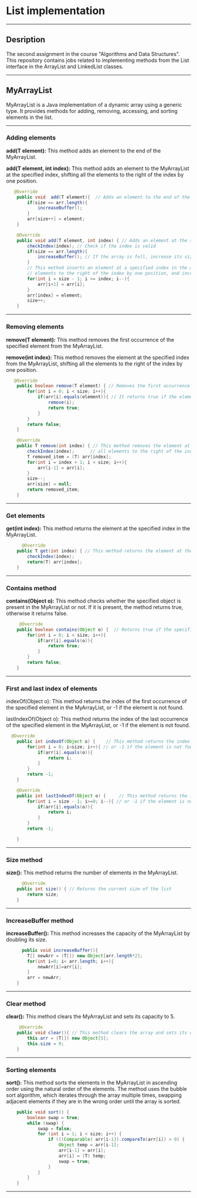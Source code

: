 # List implementation

---
## Desription
The second assignment in the course "Algorithms and Data Structures".
This repository contains jobs related to implementing methods from the List interface in the ArrayList and LinkedList classes.

---
## MyArrayList

MyArrayList is a Java implementation of a dynamic array using a generic type. It provides methods for adding, removing, accessing, and sorting elements in the list.

---

### Adding elements
**add(T element):** This method adds an element to the end of the MyArrayList.

**add(T element, int index):** This method adds an element to the MyArrayList at the specified index, shifting all the elements to the right of the index by one position.

```java
   @Override
    public void  add(T element){  // Adds an element to the end of the list
        if(size == arr.length){
            increaseBuffer();
        }
        arr[size++] = element;
    }

    @Override
    public void add(T element, int index) { // Adds an element at the specified index in the list
        checkIndex(index); // Check if the index is valid
        if(size == arr.length){
            increaseBuffer(); // If the array is full, increase its size
        }
        // This method inserts an element at a specified index in the array, shifting all
        // elements to the right of the index by one position, and increasing the size of the array by one.
        for(int i = size - 1; i >= index; i--){
            arr[i+1] = arr[i];
        }
        arr[index] = element;
        size++;
    }
```

---
### Removing elements
**remove(T element):** This method removes the first occurrence of the specified element from the MyArrayList.

**remove(int index):** This method removes the element at the specified index from the MyArrayList, shifting all the elements to the right of the index by one position.

```java
   @Override
    public boolean remove(T element) { // Removes the first occurrence of the specified element in the array.
        for(int i = 0; i < size; i++){
            if(arr[i].equals(element)){ // It returns true if the element was found and removed, false otherwise.
                remove(i);
                return true;
            }
        }
        return false;
    }

    @Override
    public T remove(int index) { // This method removes the element at the specified index in the array, shifting
        checkIndex(index);      // all elements to the right of the index by one position, and decreasing the size of the array by one.
        T removed_item = (T) arr[index];
        for(int i = index + 1; i < size; i++){
            arr[i-1] = arr[i];
        }
        size--;
        arr[size] = null;
        return removed_item;
    }
```

---
### Get elements
**get(int index):** This method returns the element at the specified index in the MyArrayList.

```java
      @Override
    public T get(int index) { // This method returns the element at the specified index in the array.
        checkIndex(index);
        return(T) arr[index];
    }
```
---
### Contains method
**contains(Object o):** This method checks whether the specified object is present in the MyArrayList or not. If it is present, the method returns true, otherwise it returns false.

```java
     @Override
    public boolean contains(Object o) {  // Returns true if the specified object is present in the list, false otherwise
        for(int i = 0; i < size; i++){
            if(arr[i].equals(o)){
                return true;
            }
        }
        return false;
    }
```

---
### First and last index of elements
indexOf(Object o): This method returns the index of the first occurrence of the specified element in the MyArrayList, or -1 if the element is not found.

lastIndexOf(Object o): This method returns the index of the last occurrence of the specified element in the MyArrayList, or -1 if the element is not found.

```java
  @Override
    public int indexOf(Object o) {    // This method returns the index of the first occurrence of the specified element in the array,
        for(int i = 0; i<size; i++){ // or -1 if the element is not found.
            if(arr[i].equals(o)){
                return i;
            }
        }
        return -1;
    }

    @Override
    public int lastIndexOf(Object o) {     // This method returns the index of the last occurrence of the specified element in the array,
        for(int i = size - 1; i>=0; i--){ // or -1 if the element is not found.
            if(arr[i].equals(o)){
                return i;
            }
        }
        return -1;

    }
```

---

### Size method
**size():** This method returns the number of elements in the MyArrayList.

```java
      @Override
    public int size() { // Returns the current size of the list
        return size;
    }
```

---
### IncreaseBuffer method
**increaseBuffer():** This method increases the capacity of the MyArrayList by doubling its size.

```java
      public void increaseBuffer(){
        T[] newArr = (T[]) new Object[arr.length*2];
        for(int i=0; i< arr.length; i++){
            newArr[i]=arr[i];
        }
        arr = newArr;
    }
```

---
### Clear method
**clear():** This method clears the MyArrayList and sets its capacity to 5.

```java
     @Override
    public void clear(){ // This method clears the array and sets its capacity to 5.
        this.arr = (T[]) new Object[5];
        this.size = 0;
    }
```

---
### Sorting elements
**sort():** This method sorts the elements in the MyArrayList in ascending order using the natural order of the elements. The method uses the bubble sort algorithm, which iterates through the array multiple times, swapping adjacent elements
    if they are in the wrong order until the array is sorted.

```java
    public void sort() {
        boolean swap = true;
        while (swap) {
            swap = false;
            for (int i = 1; i < size; i++) {
                if (((Comparable) arr[i-1]).compareTo(arr[i]) > 0) {
                    Object temp = arr[i-1];
                    arr[i-1] = arr[i];
                    arr[i] = (T) temp;
                    swap = true;
                }
            }
        }
    }
```

---


